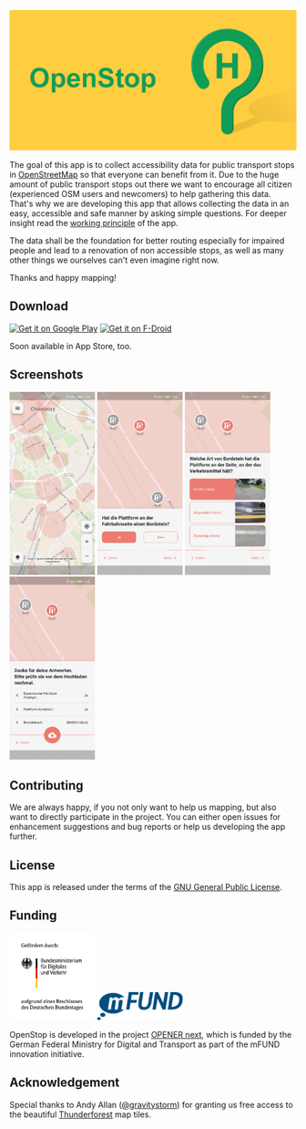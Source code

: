 ![OpenStop](fastlane/metadata/android/en-US/images/featureGraphic.png)

The goal of this app is to collect accessibility data for public transport stops in [OpenStreetMap](https://www.openstreetmap.org) so that everyone can benefit from it.
Due to the huge amount of public transport stops out there we want to encourage all citizen (experienced OSM users and newcomers) to help gathering this data. That's why we are developing this app that allows collecting the data in an easy, accessible and safe manner by asking simple questions. For deeper insight read  the [working principle](./WORKING_PRINCIPLE.md) of the app.

The data shall be the foundation for better routing especially for impaired people and lead to a renovation of non accessible stops, as well as many other things we ourselves can't even imagine right now.

Thanks and happy mapping!

## Download
[<img src="https://play.google.com/intl/en_us/badges/static/images/badges/en_badge_web_generic.png"
    alt="Get it on Google Play"
    height="80">](https://play.google.com/store/apps/details?id=de.tu_chemnitz.etit.sse.openstop)
[<img src="https://fdroid.gitlab.io/artwork/badge/get-it-on.png"
    alt="Get it on F-Droid"
    height="80">](https://f-droid.org/packages/de.tu_chemnitz.etit.sse.openstop/)

Soon available in App Store, too.

## Screenshots
<img src="fastlane/metadata/android/en-US/images/phoneScreenshots/screenshot01.png" alt="Screenshot with visualized stop areas" width=150> <img src="fastlane/metadata/android/en-US/images/phoneScreenshots/screenshot02.png" alt="Screenshot with bool question dialog" width=150> <img src="fastlane/metadata/android/en-US/images/phoneScreenshots/screenshot03.png" alt="Screenshot with list question dialog" width=150> <img src="fastlane/metadata/android/en-US/images/phoneScreenshots/screenshot04.png" alt="Screenshot with upload dialog" width=150>

## Contributing
We are always happy, if you not only want to help us mapping, but also want to directly participate in the project. You can either open issues for enhancement suggestions and bug reports or help us developing the app further.

## License
This app is released under the terms of the [GNU General Public License](https://github.com/OPENER-next/OPENER-next/blob/master/LICENSE).

## Funding
<img src="assets/images/logos/BMDV_Fz_2021_Office_Farbe_de.png" alt="Logo of the German Federal Ministry of Digital Affairs and Transport" width=150> <img src="assets/images/logos/mFUND_Logo_sRGB.png" alt="Logo of the mFUND innovation initiative" width=150>

OpenStop is developed in the project [OPENER next](https://openernext.de), which is funded by the German Federal Ministry for Digital and Transport as part of the mFUND innovation initiative.

## Acknowledgement
Special thanks to Andy Allan ([@gravitystorm](https://github.com/gravitystorm/)) for granting us free access to the beautiful [Thunderforest](https://www.thunderforest.com/) map tiles.
